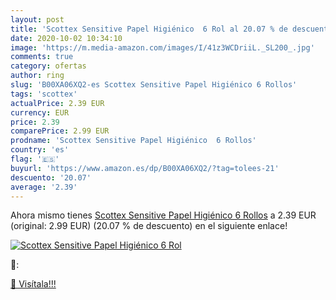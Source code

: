 ```yaml
---
layout: post
title: 'Scottex Sensitive Papel Higiénico  6 Rol al 20.07 % de descuento'
date: 2020-10-02 10:34:10
image: 'https://m.media-amazon.com/images/I/41z3WCDriiL._SL200_.jpg'
comments: true
category: ofertas
author: ring
slug: 'B00XA06XQ2-es Scottex Sensitive Papel Higiénico 6 Rollos'
tags: 'scottex'
actualPrice: 2.39 EUR
currency: EUR
price: 2.39
comparePrice: 2.99 EUR
prodname: 'Scottex Sensitive Papel Higiénico  6 Rollos'
country: 'es'
flag: '🇪🇸'
buyurl: 'https://www.amazon.es/dp/B00XA06XQ2/?tag=tolees-21'
descuento: '20.07'
average: '2.39'
---
```


Ahora mismo tienes [Scottex Sensitive Papel Higiénico  6 Rollos](https://www.amazon.es/dp/B00XA06XQ2/?tag=tolees-21) a 2.39 EUR (original: 2.99 EUR) (20.07 %  de descuento) en el siguiente enlace!

[![Scottex Sensitive Papel Higiénico  6 Rol](https://m.media-amazon.com/images/I/41z3WCDriiL._SL200_.jpg)](https://www.amazon.es/dp/B00XA06XQ2/?tag=tolees-21)

🔎:


[🛒 Visítala!!!](https://www.amazon.es/dp/B00XA06XQ2/?tag=tolees-21)
